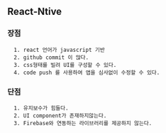 ## React-Ntive
### 장점
      1. react 언어가 javascript 기반
      2. github commit 이 많다.
      3. css형태를 빌려 UI를 구성할 수 있다.
      4. code push 를 사용하여 앱을 심사없이 수정할 수 있다.


### 단점 
      1. 유지보수가 힘들다.
      2. UI component가 존재하지않는다.
      3. Firebase와 연동하는 라이브러리를 제공하지 않는다.
